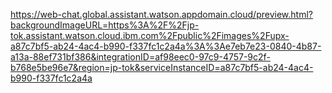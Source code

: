https://web-chat.global.assistant.watson.appdomain.cloud/preview.html?backgroundImageURL=https%3A%2F%2Fjp-tok.assistant.watson.cloud.ibm.com%2Fpublic%2Fimages%2Fupx-a87c7bf5-ab24-4ac4-b990-f337fc1c2a4a%3A%3Ae7eb7e23-0840-4b87-a13a-88ef731bf386&integrationID=af98eec0-97c9-4757-9c2f-b768e5be96e7&region=jp-tok&serviceInstanceID=a87c7bf5-ab24-4ac4-b990-f337fc1c2a4a